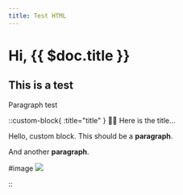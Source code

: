 ```yaml
---
title: Test HTML
---
```


# Hi, {{ $doc.title }}

## This is a test

Paragraph test

::custom-block{ :title="title" }
☝🏽 Here is the title...

Hello, custom block. This should be a **paragraph**.

And another **paragraph**.

#image
<img src="https://www.gstatic.com/marketing-cms/assets/images/ads/1a/92/13f722c54a32b554aae12866e7bb/logo-google-fullcolor-284x93px.svg" loading="lazy" />

::

